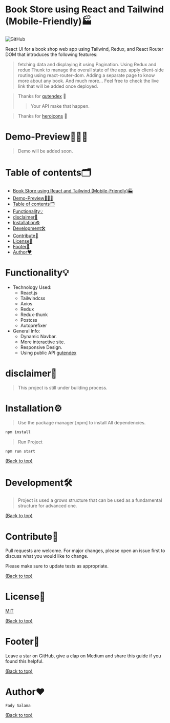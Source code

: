 # Book Store using React and Tailwind (Mobile-Friendly)🏭

![GitHub](https://img.shields.io/github/license/ahmedsanad88/TechHome-landing-page)

React UI for a book shop web app using Tailwind, Redux, and React Router DOM that introduces the following features:

> fetching data and displaying it using Pagination.
> Using Redux and redux Thunk to manage the overall state of the app.
> apply client-side routing using react-router-dom.
> Adding a separate page to know more about any book.
> And much more... Feel free to check the live link that will be added once deployed.

> Thanks for [gutendex](https://gutendex.com/) 💚
>
> > Your API make that happen.

> Thanks for [heroicons](https://heroicons.com/) 💙

# Demo-Preview👨🏽‍🏫

> Demo will be added soon.

# Table of contents🗂

- [Book Store using React and Tailwind (Mobile-Friendly)🏭](#book-store-using-react-and-tailwind-mobile-friendly)
- [Demo-Preview👨🏽‍🏫](#demo-preview)
- [Table of contents🗂](#table-of-contents)
- [Functionality💡](#functionality)
- [disclaimer🔴](#disclaimer)
- [Installation⚙️](#installation️)
- [Development🛠](#development)
- [Contribute🤝](#contribute)
- [License🧾](#license)
- [Footer💐](#footer)
- [Author❤️](#author️)

# Functionality💡

- Technology Used:
  - React.js
  - Tailwindcss
  - Axios
  - Redux
  - Redux-thunk
  - Postcss
  - Autoprefixer
- General Info:
  - Dynamic Navbar.
  - More interactive site.
  - Responsive Design.
  - Using public API [gutendex](https://gutendex.com/)

# disclaimer🔴

> This project is still under building process.

# Installation⚙️

> Use the package manager [npm] to install All dependencies.

```bash
npm install
```

> Run Project

```bash
npm run start
```

[(Back to top)](#table-of-contents)

# Development🛠

> Project is used a grows structure that can be used as a fundamental structure for advanced one.

[(Back to top)](#table-of-contents)

# Contribute🤝

Pull requests are welcome. For major changes, please open an issue first to discuss what you would like to change.

Please make sure to update tests as appropriate.

[(Back to top)](#table-of-contents)

# License🧾

[MIT](https://choosealicense.com/licenses/mit/)

[(Back to top)](#table-of-contents)

# Footer💐

Leave a star on GitHub, give a clap on Medium and share this guide if you found this helpful.

[(Back to top)](#table-of-contents)

# Author❤️

`Fady Salama`

[(Back to top)](#table-of-contents)
